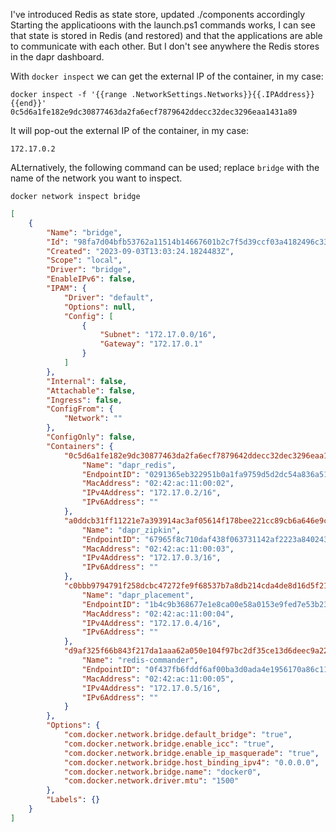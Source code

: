 
I've introduced Redis as state store, updated ./components accordingly
Starting the applicatioons with the launch.ps1 commands works, I can see that state is stored in Redis (and restored) and that the applications are able to communicate with each other. But I don't see anywhere the Redis stores in the dapr dashboard.

With `docker inspect` we can get the external IP of the container, in my case:

```shell
docker inspect -f '{{range .NetworkSettings.Networks}}{{.IPAddress}}{{end}}' 0c5d6a1fe182e9dc30877463da2fa6ecf7879642ddecc32dec3296eaa1431a89
```

It will pop-out the external IP of the container, in my case:

```shell
172.17.0.2
```
ALternatively, the following command can be used; replace `bridge` with the name of the network you want to inspect.

```shell
docker network inspect bridge
```

```json
[
    {
        "Name": "bridge",
        "Id": "98fa7d04bfb53762a11514b14667601b2c7f5d39ccf03a4182496c33e7462d8b",
        "Created": "2023-09-03T13:03:24.1824483Z",
        "Scope": "local",
        "Driver": "bridge",
        "EnableIPv6": false,
        "IPAM": {
            "Driver": "default",
            "Options": null,
            "Config": [
                {
                    "Subnet": "172.17.0.0/16",
                    "Gateway": "172.17.0.1"
                }
            ]
        },
        "Internal": false,
        "Attachable": false,
        "Ingress": false,
        "ConfigFrom": {
            "Network": ""
        },
        "ConfigOnly": false,
        "Containers": {
            "0c5d6a1fe182e9dc30877463da2fa6ecf7879642ddecc32dec3296eaa1431a89": {
                "Name": "dapr_redis",
                "EndpointID": "0291365eb322951b0a1fa9759d5d2dc54a836a5118f6b9615ff88f47c4094e1e",
                "MacAddress": "02:42:ac:11:00:02",
                "IPv4Address": "172.17.0.2/16",
                "IPv6Address": ""
            },
            "a0ddcb31ff11221e7a393914ac3af05614f178bee221cc89cb6a646e9cc8f73f": {
                "Name": "dapr_zipkin",
                "EndpointID": "67965f8c710daf438f063731142af2223a840243cdd7fdec20fffc5af8494e73",
                "MacAddress": "02:42:ac:11:00:03",
                "IPv4Address": "172.17.0.3/16",
                "IPv6Address": ""
            },
            "c0bbb9794791f258dcbc47272fe9f68537b7a8db214cda4de8d16d5f214d95e0": {
                "Name": "dapr_placement",
                "EndpointID": "1b4c9b368677e1e8ca00e58a0153e9fed7e53b23d7fdeb704d1ded6a04b40825",
                "MacAddress": "02:42:ac:11:00:04",
                "IPv4Address": "172.17.0.4/16",
                "IPv6Address": ""
            },
            "d9af325f66b843f217da1aaa62a050e104f97bc2df35ce13d6deec9a22b78ffd": {
                "Name": "redis-commander",
                "EndpointID": "0f437fb6fddf6af00ba3d0ada4e1956170a86c11224cbaa6342659ccd3fbba5f",
                "MacAddress": "02:42:ac:11:00:05",
                "IPv4Address": "172.17.0.5/16",
                "IPv6Address": ""
            }
        },
        "Options": {
            "com.docker.network.bridge.default_bridge": "true",
            "com.docker.network.bridge.enable_icc": "true",
            "com.docker.network.bridge.enable_ip_masquerade": "true",
            "com.docker.network.bridge.host_binding_ipv4": "0.0.0.0",
            "com.docker.network.bridge.name": "docker0",
            "com.docker.network.driver.mtu": "1500"
        },
        "Labels": {}
    }
]

```